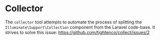# Collector

The `collector` tool attempts to automate the process of splitting the `Illuminate\Support\Collection` component from the Laravel code-base. It strives to solve this issue: https://github.com/tightenco/collect/issues/2